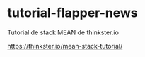 # tutorial-flapper-news
Tutorial de stack MEAN de thinkster.io

https://thinkster.io/mean-stack-tutorial/
